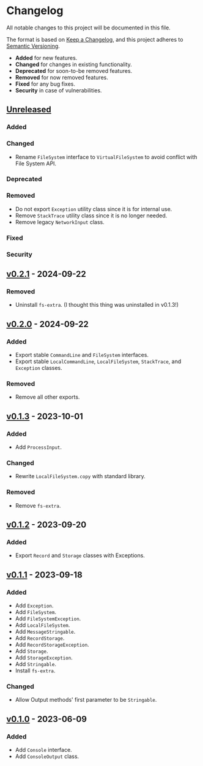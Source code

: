 # Changelog

All notable changes to this project will be documented in this file.

The format is based on [Keep a Changelog](https://keepachangelog.com/en/1.0.0/),
and this project adheres to [Semantic Versioning](https://semver.org/spec/v2.0.0.html).

- **Added** for new features.
- **Changed** for changes in existing functionality.
- **Deprecated** for soon-to-be removed features.
- **Removed** for now removed features.
- **Fixed** for any bug fixes.
- **Security** in case of vulnerabilities.

## [Unreleased](https://github.com/paulshryock/node-abstractions.git/compare/HEAD..v0.2.1)

### Added

### Changed

- Rename `FileSystem` interface to `VirtualFileSystem` to avoid conflict with File System API.

### Deprecated

### Removed

- Do not export `Exception` utility class since it is for internal use.
- Remove `StackTrace` utility class since it is no longer needed.
- Remove legacy `NetworkInput` class.

### Fixed

### Security

## [v0.2.1](https://github.com/paulshryock/node-abstractions.git/releases/tag/v0.2.1) - 2024-09-22

### Removed

- Uninstall `fs-extra`. (I thought this thing was uninstalled in v0.1.3!)

## [v0.2.0](https://github.com/paulshryock/node-abstractions.git/releases/tag/v0.2.0) - 2024-09-22

### Added

- Export stable `CommandLine` and `FileSystem` interfaces.
- Export stable `LocalCommandLine`, `LocalFileSystem`, `StackTrace`, and `Exception` classes.

### Removed

- Remove all other exports.

## [v0.1.3](https://github.com/paulshryock/node-abstractions.git/releases/tag/v0.1.3) - 2023-10-01

### Added

- Add `ProcessInput`.

### Changed

- Rewrite `LocalFileSystem.copy` with standard library.

### Removed

- Remove `fs-extra`.

## [v0.1.2](https://github.com/paulshryock/node-abstractions.git/releases/tag/v0.1.2) - 2023-09-20

### Added

- Export `Record` and `Storage` classes with Exceptions.

## [v0.1.1](https://github.com/paulshryock/node-abstractions.git/releases/tag/v0.1.1) - 2023-09-18

### Added

- Add `Exception`.
- Add `FileSystem`.
- Add `FileSystemException`.
- Add `LocalFileSystem`.
- Add `MessageStringable`.
- Add `RecordStorage`.
- Add `RecordStorageException`.
- Add `Storage`.
- Add `StorageException`.
- Add `Stringable`.
- Install `fs-extra`.

### Changed

- Allow Output methods' first parameter to be `Stringable`.

## [v0.1.0](https://github.com/paulshryock/node-abstractions/releases/tag/v0.1.0) - 2023-06-09

### Added

- Add `Console` interface.
- Add `ConsoleOutput` class.
